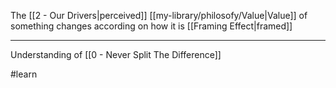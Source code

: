 The [[2 - Our Drivers|perceived]] [[my-library/philosofy/Value|Value]] of something changes according on how it is [[Framing Effect|framed]]

---

Understanding of [[0 - Never Split The Difference]]

#learn

